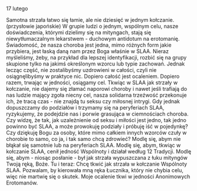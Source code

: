 17 lutego

Samotna strzała łatwo się łamie, ale nie dziesięć w jednym kołczanie. (przysłowie japońskie)
 W grupie ludzi o jednym, wspólnym celu, nasze doświadczenia, którymi dzielimy się na mityngach, stają się niewytłumaczalnym lekarstwem - duchowym antidotum na erotomanię. Świadomość, że nasza choroba jest jedna, mimo różnych form jakie przybiera, jest łaską daną nam przez Boga właśnie w SLAA. Nieraz myśleliśmy, żeby, na przykład dla lepszej identyfikacji, rozbić się na grupy skupione tylko na jakimś określonym wzorcu lub typie zachowań. Jednak lecząc część, nie zostalibyśmy uzdrowieni w całości, czyli nie osiągnęlibyśmy w praktyce nic. Dopiero całość jest ocaleniem. Dopiero razem, trwając w jedności, osiągamy cel. Tkwiąc w SLAA jak strzały w kołczanie, nie dajemy się złamać naporowi choroby i nawet jeśli trafiają do nas ludzie mający zgoła niecny cel, nasza solidarna trzeźwość przekonuje ich, że tracą czas - nie znajdą tu seksu czy miłosnej intrygi. Gdy jednak dopuszczamy do podziałów i trzymamy się na peryferiach SLAA, ryzykujemy, że podejdzie nas i porwie grasująca w ciemnościach choroba.
 Czy widzę, że tak, jak uzależnienie od seksu i miłości jest jedno, tak jedno powinno być SLAA, a może prowokuję podziały i próbuję iść w pojedynkę? Czy dziękuję Bogu za osoby, które mimo całkiem innych wzorców czuły w chorobie to samo, co ja, i tak samo chcą zdrowieć?
Modlę się, abym nie błąkał się samotnie lub na peryferiach SLAA. Modlę się,
abym, tkwiąc w kołczanie SLAA, cenił jedność Wspólnoty i działał według 12 Tradycji. Modlę się, abym - niosąc posłanie - był jak strzała wypuszczana z łuku mityngów Twoją ręką, Boże.
 Tu i teraz: Chcę tkwić jak strzała w kołczanie Wspólnoty SLAA. Pozwalam, by kierowała mną ręka Łucznika, który nie chybia celu, więc nie martwię się o skutek. Moje ocalenie tkwi w jedności Anonimowych Erotomanów.
